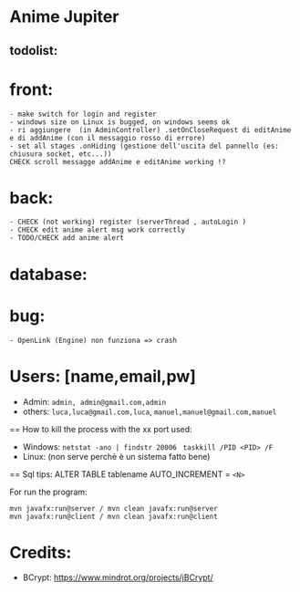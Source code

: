# Anime Jupiter

## todolist:
# front:
    - make switch for login and register
    - windows size on Linux is bugged, on windows seems ok
    - ri aggiungere  (in AdminController) .setOnCloseRequest di editAnime e di addAnime (con il messaggio rosso di errore)
    - set all stages .onHiding (gestione dell'uscita del pannello (es: chiusura socket, etc...))
    CHECK scroll messagge addAnime e editAnime working !?

# back:
    - CHECK (not working) register (serverThread , autoLogin ) 
    - CHECK edit anime alert msg work correctly
    - TODO/CHECK add anime alert

# database:
    


# bug:
    
    - OpenLink (Engine) non funziona => crash 


# Users: [name,email,pw]
- Admin: `admin, admin@gmail.com,admin`
- others: `luca,luca@gmail.com,luca`,
         `manuel,manuel@gmail.com,manuel`


== How to kill the process with the xx port used:
- Windows: 
`netstat -ano | findstr 20006 `
`taskkill /PID <PID> /F`
- Linux: (non serve perchè è un sistema fatto bene)

== Sql tips:
ALTER TABLE tablename AUTO_INCREMENT = `<N>`


For run the program: 
```
mvn javafx:run@server / mvn clean javafx:run@server
mvn javafx:run@client / mvn clean javafx:run@client 
```

# Credits:
- BCrypt: https://www.mindrot.org/projects/jBCrypt/

